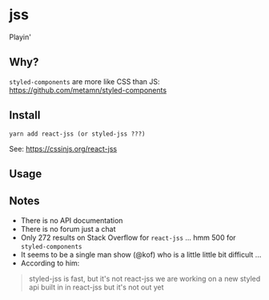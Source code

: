 # jss

Playin'

## Why?

`styled-components` are more like CSS than JS: https://github.com/metamn/styled-components

## Install

```
yarn add react-jss (or styled-jss ???)
```

See: https://cssinjs.org/react-jss

## Usage

## Notes

- There is no API documentation
- There is no forum just a chat
- Only 272 results on Stack Overflow for `react-jss` ... hmm 500 for `styled-components`
- It seems to be a single man show (@kof) who is a little little bit difficult ...
- According to him:

> styled-jss is fast, but it's not react-jss
> we are working on a new styled api built in in react-jss but it's not out yet
